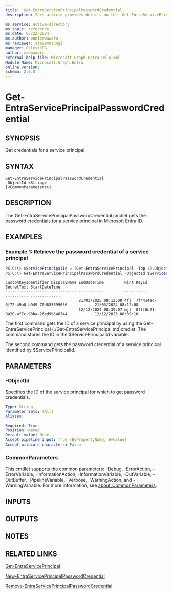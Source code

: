 ```yaml
---
title:  Get-EntraServicePrincipalPasswordCredential.
description: This article provides details on the  Get-EntraServicePrincipalPasswordCredential Command.

ms.service: active-directory
ms.topic: reference
ms.date: 03/22/2024
ms.author: eunicewaweru
ms.reviewer: stevemutungi
manager: CelesteDG
author: msewaweru
external help file: Microsoft.Graph.Entra-Help.xml
Module Name: Microsoft.Graph.Entra
online version:
schema: 2.0.0
---
```


# Get-EntraServicePrincipalPasswordCredential

## SYNOPSIS
Get credentials for a service principal.

## SYNTAX

```
Get-EntraServicePrincipalPasswordCredential 
-ObjectId <String> 
[<CommonParameters>]
```

## DESCRIPTION
The Get-EntraServicePrincipalPasswordCredential cmdlet gets the password credentials for a service principal in Microsoft Entra ID.

## EXAMPLES

### Example 1: Retrieve the password credential of a service principal
```powershell
PS C:\> $ServicePrincipalId = (Get-EntraServicePrincipal -Top 1).ObjectId
PS C:\> Get-EntraServicePrincipalPasswordCredential -ObjectId $ServicePrincipalId
```
```output
CustomKeyIdentifier DisplayName EndDateTime         Hint KeyId                                SecretText StartDateTime
------------------- ----------- -----------         ---- -----                                ---------- -------------
                                21/03/2025 08:12:08 4fl  7f4414ec-8f72-49a8-b949-70d635899656            21/03/2024 08:12:08
                                12/12/2024 08:39:07 mjl  0fff6b21-0a20-4f7c-93ba-26ed9b648344            12/12/2023 08:39:10
```
The first command gets the ID of a service principal by using the Get-EntraServicePrincipal (./Get-EntraServicePrincipal.md)cmdlet. 
The command stores the ID in the $ServicePrincipalId variable.

The second command gets the password credential of a service principal identified by $ServicePrincipalId.

## PARAMETERS

### -ObjectId
Specifies the ID of the service principal for which to get password credentials.

```yaml
Type: String
Parameter Sets: (All)
Aliases:

Required: True
Position: Named
Default value: None
Accept pipeline input: True (ByPropertyName, ByValue)
Accept wildcard characters: False
```

### CommonParameters
This cmdlet supports the common parameters: -Debug, -ErrorAction, -ErrorVariable, -InformationAction, -InformationVariable, -OutVariable, -OutBuffer, -PipelineVariable, -Verbose, -WarningAction, and -WarningVariable. For more information, see [about_CommonParameters](http://go.microsoft.com/fwlink/?LinkID=113216).

## INPUTS

## OUTPUTS

## NOTES

## RELATED LINKS

[Get-EntraServicePrincipal](Get-EntraServicePrincipal.md)

[New-EntraServicePrincipalPasswordCredential](New-EntraServicePrincipalPasswordCredential.md)

[Remove-EntraServicePrincipalPasswordCredential](Remove-EntraServicePrincipalPasswordCredential.md)

